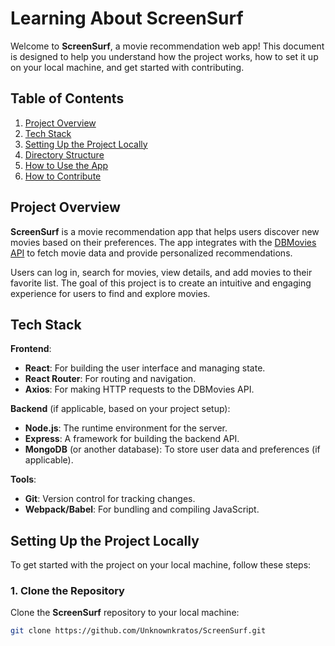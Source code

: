 # Learning About ScreenSurf

Welcome to **ScreenSurf**, a movie recommendation web app! This document is designed to help you understand how the project works, how to set it up on your local machine, and get started with contributing.

## Table of Contents
1. [Project Overview](#project-overview)
2. [Tech Stack](#tech-stack)
3. [Setting Up the Project Locally](#setting-up-the-project-locally)
4. [Directory Structure](#directory-structure)
5. [How to Use the App](#how-to-use-the-app)
6. [How to Contribute](#how-to-contribute)

## Project Overview

**ScreenSurf** is a movie recommendation app that helps users discover new movies based on their preferences. The app integrates with the [DBMovies API](https://www.themoviedb.org/documentation/api) to fetch movie data and provide personalized recommendations.

Users can log in, search for movies, view details, and add movies to their favorite list. The goal of this project is to create an intuitive and engaging experience for users to find and explore movies.

## Tech Stack

**Frontend**:
- **React**: For building the user interface and managing state.
- **React Router**: For routing and navigation.
- **Axios**: For making HTTP requests to the DBMovies API.

**Backend** (if applicable, based on your project setup):
- **Node.js**: The runtime environment for the server.
- **Express**: A framework for building the backend API.
- **MongoDB** (or another database): To store user data and preferences (if applicable).

**Tools**:
- **Git**: Version control for tracking changes.
- **Webpack/Babel**: For bundling and compiling JavaScript.

## Setting Up the Project Locally

To get started with the project on your local machine, follow these steps:

### 1. Clone the Repository
Clone the **ScreenSurf** repository to your local machine:
```bash
git clone https://github.com/Unknownkratos/ScreenSurf.git

